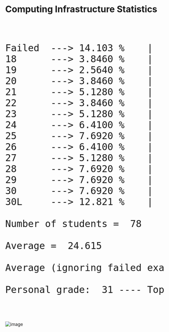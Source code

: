 # Computing Infrastructure Statistics

<pre><span class="inner-pre" style="font-size: 30px">

Failed  ---> 14.103 %    |  11  |
18      ---> 3.8460 %    |  3   |
19      ---> 2.5640 %    |  2   |
20      ---> 3.8460 %    |  3   |
21      ---> 5.1280 %    |  4   |
22      ---> 3.8460 %    |  3   |
23      ---> 5.1280 %    |  4   |
24      ---> 6.4100 %    |  5   |
25      ---> 7.6920 %    |  6   |
26      ---> 6.4100 %    |  5   |
27      ---> 5.1280 %    |  4   |
28      ---> 7.6920 %    |  6   |
29      ---> 7.6920 %    |  6   |
30      ---> 7.6920 %    |  6   |
30L     ---> 12.821 %    |  10  |

Number of students =  78

Average =  24.615 

Average (ignoring failed exams) =  26.03 

Personal grade:  31 ---- Top  12.821 %


</pre>
![image](https://quickchart.io/chart?c={type:'bar',data:{labels:['17','18','19','20','21','22','23','24','25','26','27','28','29','30','30L'],datasets:[{label:'Number%20of%20students',data:[11,3,2,3,4,3,4,5,6,5,4,6,6,6,10,]}]}})
